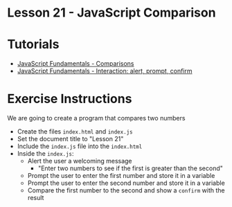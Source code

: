 # Lesson 21 - JavaScript Comparison

# Tutorials

- [JavaScript Fundamentals - Comparisons](https://javascript.info/comparison)
- [JavaScript Fundamentals - Interaction: alert, prompt, confirm](https://javascript.info/alert-prompt-confirm)

# Exercise Instructions

We are going to create a program that compares two numbers

- Create the files `index.html` and `index.js`
- Set the document title to "Lesson 21"
- Include the `index.js` file into the `index.html`
- Inside the `index.js`:
  - Alert the user a welcoming message
    - "Enter two numbers to see if the first is greater than the second"
  - Prompt the user to enter the first number and store it in a variable
  - Prompt the user to enter the second number and store it in a variable
  - Compare the first number to the second and show a `confirm` with the result
